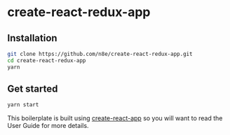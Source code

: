 # create-react-redux-app
## Installation

```bash
git clone https://github.com/n8e/create-react-redux-app.git
cd create-react-redux-app
yarn
```

## Get started

```bash
yarn start
```

This boilerplate is built using [create-react-app](https://github.com/facebookincubator/create-react-app) so you will want to read the User Guide for more details.
